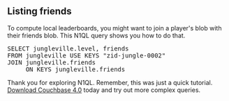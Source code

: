 ## Listing friends

To compute local leaderboards, you might want to join a player's blob with their friends blob. This N1QL query shows you how to do that.

<pre id="example">
SELECT jungleville.level, friends 
FROM jungleville USE KEYS "zid-jungle-0002" 
JOIN jungleville.friends
     ON KEYS jungleville.friends
</pre>

Thank you for exploring N1QL. Remember, this was just a quick tutorial. <a href="http://www.couchbase.com/nosql-databases/downloads#PreRelease">Download Couchbase 4.0</a> today and try out more complex queries.
